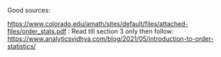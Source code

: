 Good sources:

https://www.colorado.edu/amath/sites/default/files/attached-files/order_stats.pdf : Read till section 3 only then follow:
https://www.analyticsvidhya.com/blog/2021/05/introduction-to-order-statistics/
